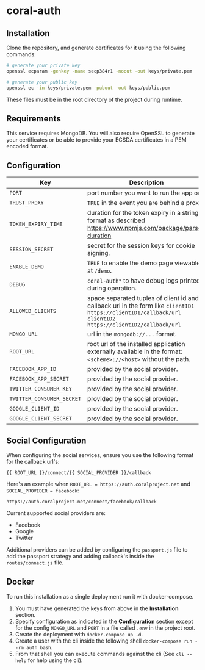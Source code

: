# coral-auth

## Installation

Clone the repository, and generate certificates for it using the following
commands:

```bash
# generate your private key
openssl ecparam -genkey -name secp384r1 -noout -out keys/private.pem

# generate your public key
openssl ec -in keys/private.pem -pubout -out keys/public.pem
```

These files must be in the root directory of the project during runtime.

## Requirements

This service requires MongoDB. You will also require OpenSSL to generate your
certificates or be able to provide your ECSDA certificates in a PEM encoded
format.

## Configuration

| Key | Description | Default | Required |
|-----|-------------|---------|----------|
| `PORT` | port number you want to run the app on. | | Yes |
| `TRUST_PROXY` | `TRUE` in the event you are behind a proxy. | FALSE | No |
| `TOKEN_EXPIRY_TIME` | duration for the token expiry in a string format as described https://www.npmjs.com/package/parse-duration | | Yes |
| `SESSION_SECRET` | secret for the session keys for cookie signing. | | Yes |
| `ENABLE_DEMO` | `TRUE` to enable the demo page viewable at `/demo`. | FALSE | No|
| `DEBUG` | `coral-auth*` to have debug logs printed during operation. | | No |
| `ALLOWED_CLIENTS` | space separated tuples of client id and callback url in the form like `clientID1 https://clientID1/callback/url clientID2 https://clientID2/callback/url` | | Yes |
| `MONGO_URL` | url in the `mongodb://...` format. | mongodb://localhost:27107 | Yes |
| `ROOT_URL` | root url of the installed application externally available in the format: `<scheme>://<host>` without the path. | | Yes |
| `FACEBOOK_APP_ID` | provided by the social provider. | | No |
| `FACEBOOK_APP_SECRET` | provided by the social provider. | | No |
| `TWITTER_CONSUMER_KEY` | provided by the social provider. | | No |
| `TWITTER_CONSUMER_SECRET` | provided by the social provider. | | No |
| `GOOGLE_CLIENT_ID` | provided by the social provider. | | No |
| `GOOGLE_CLIENT_SECRET` | provided by the social provider. | | No |

## Social Configuration

When configuring the social services, ensure you use the following format for
the callback url's:

```
{{ ROOT_URL }}/connect/{{ SOCIAL_PROVIDER }}/callback
```

Here's an example when `ROOT_URL = https://auth.coralproject.net` and
`SOCIAL_PROVIDER = facebook`:

```
https://auth.coralproject.net/connect/facebook/callback
```

Current supported social providers are:

- Facebook
- Google
- Twitter

Additional providers can be added by configuring the `passport.js` file to add
the passport strategy and adding callback's inside the `routes/connect.js`
file.

## Docker

To run this installation as a single deployment run it with docker-compose.

1. You must have generated the keys from above in the **Installation** section.
2. Specify configuration as indicated in the **Configuration** section except
  for the config `MONGO_URL` and `PORT` in a file called `.env` in the project
  root.
2. Create the deployment with `docker-compose up -d`.
3. Create a user with the cli inside the following shell `docker-compose run
  --rm auth bash`.
4. From that shell you can execute commands against the cli (See `cli --help`
  for help using the cli).
